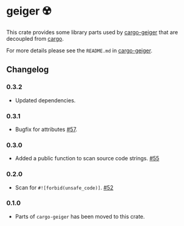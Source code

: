 geiger ☢️ 
=========

This crate provides some library parts used by [cargo-geiger] that are decoupled
from [cargo].

For more details please see the `README.md` in [cargo-geiger].

Changelog
---------

### 0.3.2
 - Updated dependencies.

### 0.3.1
 - Bugfix for attributes [#57].

### 0.3.0
 - Added a public function to scan source code strings. [#55]

### 0.2.0
 - Scan for `#![forbid(unsafe_code)]`. [#52]

### 0.1.0
 - Parts of `cargo-geiger` has been moved to this crate.

[#52]: https://github.com/anderejd/cargo-geiger/pull/52
[#55]: https://github.com/anderejd/cargo-geiger/pull/55
[#57]: https://github.com/anderejd/cargo-geiger/pull/57
[cargo-geiger]: https://crates.io/crates/cargo-geiger
[cargo]: https://crates.io/crates/cargo


